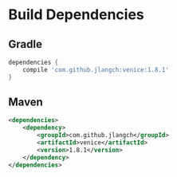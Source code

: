 # Build Dependencies


## Gradle

```groovy
dependencies {
    compile 'com.github.jlangch:venice:1.8.1'
}
```

## Maven

```xml
<dependencies>
    <dependency>
        <groupId>com.github.jlangch</groupId>
        <artifactId>venice</artifactId>
        <version>1.8.1</version>
    </dependency>
</dependencies>
```
